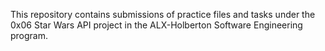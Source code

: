 This repository contains submissions of practice files and tasks under the 0x06 Star Wars API project in the ALX-Holberton Software Engineering program.
